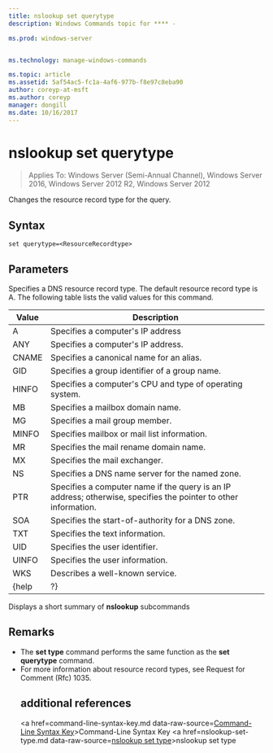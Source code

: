 ```yaml
---
title: nslookup set querytype
description: Windows Commands topic for **** - 

ms.prod: windows-server


ms.technology: manage-windows-commands

ms.topic: article
ms.assetid: 5af54ac5-fc1a-4af6-977b-f8e97c8eba90
author: coreyp-at-msft
ms.author: coreyp
manager: dongill
ms.date: 10/16/2017
---
```

# nslookup set querytype

>Applies To: Windows Server (Semi-Annual Channel), Windows Server 2016, Windows Server 2012 R2, Windows Server 2012

Changes the resource record type for the query.
## Syntax
```
set querytype=<ResourceRecordtype>
```
## Parameters
<ResourceRecordtype>
Specifies a DNS resource record type. The default resource record type is A. The following table lists the valid values for this command.

| Value |                                                   Description                                                   |
|-------|-----------------------------------------------------------------------------------------------------------------|
|   A   |                                      Specifies a computer&#39;s IP address                                      |
|  ANY  |                                     Specifies a computer&#39;s IP address.                                      |
| CNAME |                                    Specifies a canonical name for an alias.                                     |
|  GID  |                                  Specifies a group identifier of a group name.                                  |
| HINFO |                          Specifies a computer&#39;s CPU and type of operating system.                           |
|  MB   |                                        Specifies a mailbox domain name.                                         |
|  MG   |                                         Specifies a mail group member.                                          |
| MINFO |                                   Specifies mailbox or mail list information.                                   |
|  MR   |                                     Specifies the mail rename domain name.                                      |
|  MX   |                                          Specifies the mail exchanger.                                          |
|  NS   |                                 Specifies a DNS name server for the named zone.                                 |
|  PTR  | Specifies a computer name if the query is an IP address; otherwise, specifies the pointer to other information. |
|  SOA  |                                Specifies the start-of-authority for a DNS zone.                                 |
|  TXT  |                                         Specifies the text information.                                         |
|  UID  |                                         Specifies the user identifier.                                          |
| UINFO |                                         Specifies the user information.                                         |
|  WKS  |                                         Describes a well-known service.                                         |
| {help |                                                       ?}                                                        |

Displays a short summary of <strong>nslookup</strong> subcommands
## Remarks
- The <strong>set type</strong> command performs the same function as the <strong>set querytype</strong> command.
- For more information about resource record types, see Request for Comment (Rfc) 1035.
  ## additional references
  <a href=command-line-syntax-key.md data-raw-source=[Command-Line Syntax Key](command-line-syntax-key.md)>Command-Line Syntax Key</a>
  <a href=nslookup-set-type.md data-raw-source=[nslookup set type](nslookup-set-type.md)>nslookup set type</a>
